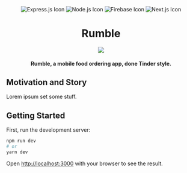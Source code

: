 <div align="center" width="100%">
  <img src="https://img.shields.io/badge/express.js-%23404d59.svg?style=for-the-badge&logo=express&logoColor=%2361DAFB" alt="Express.js Icon" />
  <img src="https://img.shields.io/badge/node.js-6DA55F?style=for-the-badge&logo=node.js&logoColor=white" alt="Node.js Icon" />
  <img src="https://img.shields.io/badge/firebase-%23039BE5.svg?style=for-the-badge&logo=firebase" alt="Firebase Icon" />
  <img src="https://img.shields.io/badge/Next-black?style=for-the-badge&logo=next.js&logoColor=white" alt="Next.js Icon" />
</div>

<h1 align="center">Rumble</h1>

<div align="center" width="100%">
    <img src="https://i.imgur.com/qcG7o3Y.png">
</div>

<h4 align="center">Rumble, a mobile food ordering app, done Tinder style.</h4>

## Motivation and Story
Lorem ipsum set some stuff.

## Getting Started

First, run the development server:

```bash
npm run dev
# or
yarn dev
```

Open [http://localhost:3000](http://localhost:3000) with your browser to see the result.
